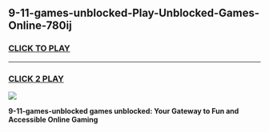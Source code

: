 
## 9-11-games-unblocked-Play-Unblocked-Games-Online-780ij
<h3>
<a href="https://premium76.site?title=9-11-games-unblocked&ref=25A">CLICK TO PLAY</a></h3>
<hr>

<h3>
<a href="https://premium76.site?title=9-11-games-unblocked&ref=25A">CLICK 2 PLAY</a>
  
</h3>

<a href="https://premium76.site?title=9-11-games-unblocked&ref=25A"><img src="https://clearcache.store/games.png"></a>


**9-11-games-unblocked games unblocked: Your Gateway to Fun and Accessible Online Gaming**
